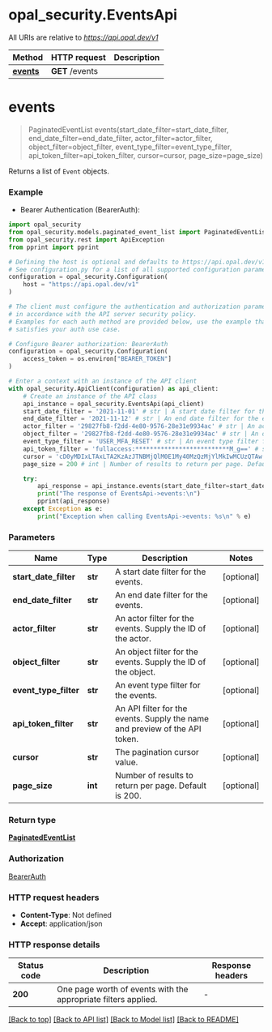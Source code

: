 # opal_security.EventsApi

All URIs are relative to *https://api.opal.dev/v1*

Method | HTTP request | Description
------------- | ------------- | -------------
[**events**](EventsApi.md#events) | **GET** /events | 


# **events**
> PaginatedEventList events(start_date_filter=start_date_filter, end_date_filter=end_date_filter, actor_filter=actor_filter, object_filter=object_filter, event_type_filter=event_type_filter, api_token_filter=api_token_filter, cursor=cursor, page_size=page_size)



Returns a list of `Event` objects.

### Example

* Bearer Authentication (BearerAuth):

```python
import opal_security
from opal_security.models.paginated_event_list import PaginatedEventList
from opal_security.rest import ApiException
from pprint import pprint

# Defining the host is optional and defaults to https://api.opal.dev/v1
# See configuration.py for a list of all supported configuration parameters.
configuration = opal_security.Configuration(
    host = "https://api.opal.dev/v1"
)

# The client must configure the authentication and authorization parameters
# in accordance with the API server security policy.
# Examples for each auth method are provided below, use the example that
# satisfies your auth use case.

# Configure Bearer authorization: BearerAuth
configuration = opal_security.Configuration(
    access_token = os.environ["BEARER_TOKEN"]
)

# Enter a context with an instance of the API client
with opal_security.ApiClient(configuration) as api_client:
    # Create an instance of the API class
    api_instance = opal_security.EventsApi(api_client)
    start_date_filter = '2021-11-01' # str | A start date filter for the events. (optional)
    end_date_filter = '2021-11-12' # str | An end date filter for the events. (optional)
    actor_filter = '29827fb8-f2dd-4e80-9576-28e31e9934ac' # str | An actor filter for the events. Supply the ID of the actor. (optional)
    object_filter = '29827fb8-f2dd-4e80-9576-28e31e9934ac' # str | An object filter for the events. Supply the ID of the object. (optional)
    event_type_filter = 'USER_MFA_RESET' # str | An event type filter for the events. (optional)
    api_token_filter = 'fullaccess:**************************M_g==' # str | An API filter for the events. Supply the name and preview of the API token. (optional)
    cursor = 'cD0yMDIxLTAxLTA2KzAzJTNBMjQlM0E1My40MzQzMjYlMkIwMCUzQTAw' # str | The pagination cursor value. (optional)
    page_size = 200 # int | Number of results to return per page. Default is 200. (optional)

    try:
        api_response = api_instance.events(start_date_filter=start_date_filter, end_date_filter=end_date_filter, actor_filter=actor_filter, object_filter=object_filter, event_type_filter=event_type_filter, api_token_filter=api_token_filter, cursor=cursor, page_size=page_size)
        print("The response of EventsApi->events:\n")
        pprint(api_response)
    except Exception as e:
        print("Exception when calling EventsApi->events: %s\n" % e)
```



### Parameters


Name | Type | Description  | Notes
------------- | ------------- | ------------- | -------------
 **start_date_filter** | **str**| A start date filter for the events. | [optional] 
 **end_date_filter** | **str**| An end date filter for the events. | [optional] 
 **actor_filter** | **str**| An actor filter for the events. Supply the ID of the actor. | [optional] 
 **object_filter** | **str**| An object filter for the events. Supply the ID of the object. | [optional] 
 **event_type_filter** | **str**| An event type filter for the events. | [optional] 
 **api_token_filter** | **str**| An API filter for the events. Supply the name and preview of the API token. | [optional] 
 **cursor** | **str**| The pagination cursor value. | [optional] 
 **page_size** | **int**| Number of results to return per page. Default is 200. | [optional] 

### Return type

[**PaginatedEventList**](PaginatedEventList.md)

### Authorization

[BearerAuth](../README.md#BearerAuth)

### HTTP request headers

 - **Content-Type**: Not defined
 - **Accept**: application/json

### HTTP response details

| Status code | Description | Response headers |
|-------------|-------------|------------------|
**200** | One page worth of events with the appropriate filters applied. |  -  |

[[Back to top]](#) [[Back to API list]](../README.md#documentation-for-api-endpoints) [[Back to Model list]](../README.md#documentation-for-models) [[Back to README]](../README.md)


